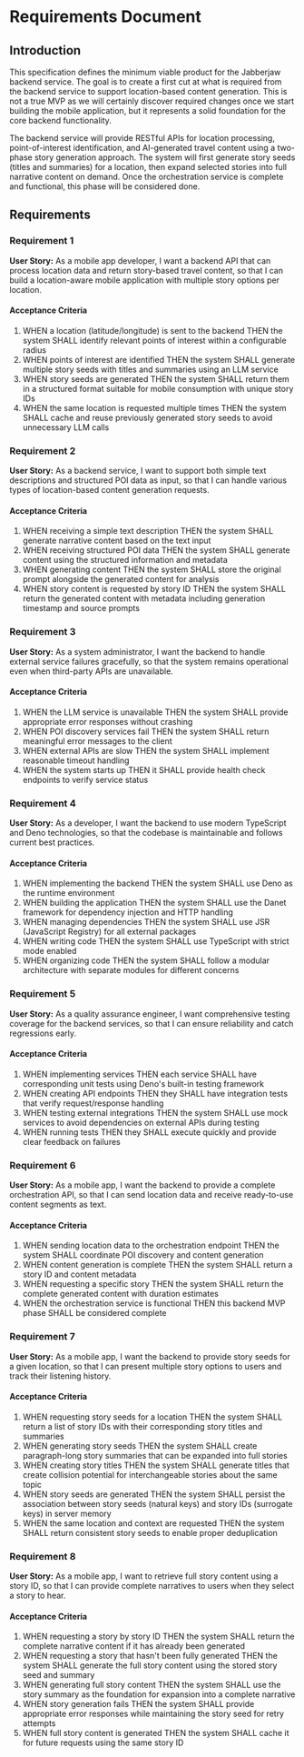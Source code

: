 # Requirements Document

## Introduction

This specification defines the minimum viable product for the Jabberjaw backend service. The goal is to create a first cut at what is required from the backend service to support location-based content generation. This is not a true MVP as we will certainly discover required changes once we start building the mobile application, but it represents a solid foundation for the core backend functionality.

The backend service will provide RESTful APIs for location processing, point-of-interest identification, and AI-generated travel content using a two-phase story generation approach. The system will first generate story seeds (titles and summaries) for a location, then expand selected stories into full narrative content on demand. Once the orchestration service is complete and functional, this phase will be considered done.

## Requirements

### Requirement 1

**User Story:** As a mobile app developer, I want a backend API that can process location data and return story-based travel content, so that I can build a location-aware mobile application with multiple story options per location.

#### Acceptance Criteria

1. WHEN a location (latitude/longitude) is sent to the backend THEN the system SHALL identify relevant points of interest within a configurable radius
2. WHEN points of interest are identified THEN the system SHALL generate multiple story seeds with titles and summaries using an LLM service
3. WHEN story seeds are generated THEN the system SHALL return them in a structured format suitable for mobile consumption with unique story IDs
4. WHEN the same location is requested multiple times THEN the system SHALL cache and reuse previously generated story seeds to avoid unnecessary LLM calls

### Requirement 2

**User Story:** As a backend service, I want to support both simple text descriptions and structured POI data as input, so that I can handle various types of location-based content generation requests.

#### Acceptance Criteria

1. WHEN receiving a simple text description THEN the system SHALL generate narrative content based on the text input
2. WHEN receiving structured POI data THEN the system SHALL generate content using the structured information and metadata
3. WHEN generating content THEN the system SHALL store the original prompt alongside the generated content for analysis
4. WHEN story content is requested by story ID THEN the system SHALL return the generated content with metadata including generation timestamp and source prompts

### Requirement 3

**User Story:** As a system administrator, I want the backend to handle external service failures gracefully, so that the system remains operational even when third-party APIs are unavailable.

#### Acceptance Criteria

1. WHEN the LLM service is unavailable THEN the system SHALL provide appropriate error responses without crashing
2. WHEN POI discovery services fail THEN the system SHALL return meaningful error messages to the client
3. WHEN external APIs are slow THEN the system SHALL implement reasonable timeout handling
4. WHEN the system starts up THEN it SHALL provide health check endpoints to verify service status

### Requirement 4

**User Story:** As a developer, I want the backend to use modern TypeScript and Deno technologies, so that the codebase is maintainable and follows current best practices.

#### Acceptance Criteria

1. WHEN implementing the backend THEN the system SHALL use Deno as the runtime environment
2. WHEN building the application THEN the system SHALL use the Danet framework for dependency injection and HTTP handling
3. WHEN managing dependencies THEN the system SHALL use JSR (JavaScript Registry) for all external packages
4. WHEN writing code THEN the system SHALL use TypeScript with strict mode enabled
5. WHEN organizing code THEN the system SHALL follow a modular architecture with separate modules for different concerns

### Requirement 5

**User Story:** As a quality assurance engineer, I want comprehensive testing coverage for the backend services, so that I can ensure reliability and catch regressions early.

#### Acceptance Criteria

1. WHEN implementing services THEN each service SHALL have corresponding unit tests using Deno's built-in testing framework
2. WHEN creating API endpoints THEN they SHALL have integration tests that verify request/response handling
3. WHEN testing external integrations THEN the system SHALL use mock services to avoid dependencies on external APIs during testing
4. WHEN running tests THEN they SHALL execute quickly and provide clear feedback on failures

### Requirement 6

**User Story:** As a mobile app, I want the backend to provide a complete orchestration API, so that I can send location data and receive ready-to-use content segments as text.

#### Acceptance Criteria

1. WHEN sending location data to the orchestration endpoint THEN the system SHALL coordinate POI discovery and content generation
2. WHEN content generation is complete THEN the system SHALL return a story ID and content metadata
3. WHEN requesting a specific story THEN the system SHALL return the complete generated content with duration estimates
4. WHEN the orchestration service is functional THEN this backend MVP phase SHALL be considered complete

### Requirement 7

**User Story:** As a mobile app, I want the backend to provide story seeds for a given location, so that I can present multiple story options to users and track their listening history.

#### Acceptance Criteria

1. WHEN requesting story seeds for a location THEN the system SHALL return a list of story IDs with their corresponding story titles and summaries
2. WHEN generating story seeds THEN the system SHALL create paragraph-long story summaries that can be expanded into full stories
3. WHEN creating story titles THEN the system SHALL generate titles that create collision potential for interchangeable stories about the same topic
4. WHEN story seeds are generated THEN the system SHALL persist the association between story seeds (natural keys) and story IDs (surrogate keys) in server memory
5. WHEN the same location and context are requested THEN the system SHALL return consistent story seeds to enable proper deduplication

### Requirement 8

**User Story:** As a mobile app, I want to retrieve full story content using a story ID, so that I can provide complete narratives to users when they select a story to hear.

#### Acceptance Criteria

1. WHEN requesting a story by story ID THEN the system SHALL return the complete narrative content if it has already been generated
2. WHEN requesting a story that hasn't been fully generated THEN the system SHALL generate the full story content using the stored story seed and summary
3. WHEN generating full story content THEN the system SHALL use the story summary as the foundation for expansion into a complete narrative
4. WHEN story generation fails THEN the system SHALL provide appropriate error responses while maintaining the story seed for retry attempts
5. WHEN full story content is generated THEN the system SHALL cache it for future requests using the same story ID
